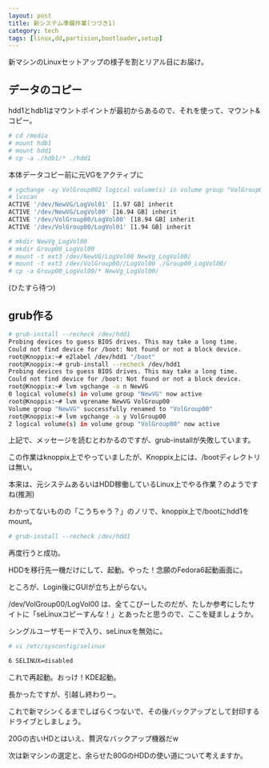```yaml
---
layout: post
title: 新システム準備作業(つづき1)
category: tech
tags: [linux,dd,partision,bootloader,setup]
---
```


新マシンのLinuxセットアップの様子を割とリアル目にお届け。

## データのコピー

hdd1とhdb1はマウントポイントが最初からあるので、それを使って、マウント&コピー。

```bash
# cd /media
# mount hdb1
# mount hdd1
# cp -a ./hdb1/* ./hdd1
```

本体データコピー前に元VGをアクティブに

```bash
# vgchange -ay VolGroup002 logical volume(s) in volume group "VolGroup00" now active
# lvscan
ACTIVE '/dev/NewVG/LogVol01' [1.97 GB] inherit
ACTIVE '/dev/NewVG/LogVol00' [16.94 GB] inherit
ACTIVE '/dev/VolGroup00/LogVol00' [18.94 GB] inherit
ACTIVE '/dev/VolGroup00/LogVol01' [1.94 GB] inherit

# mkdir NewVg_LogVol00
# mkdir Group00_LogVol00
# mount -t ext3 /dev/NewVG/LogVol00 NewVg_LogVol00/
# mount -t ext3 /dev/VolGroup00//LogVol00 ./Group00_LogVol00/
# cp -a Group00_LogVol00/* NewVg_LogVol00/
```

(ひたすら待つ)

## grub作る

```bash
# grub-install --recheck /dev/hdd1
Probing devices to guess BIOS drives. This may take a long time.
Could not find device for /boot: Not found or not a block device.
root@Knoppix:~# e2label /dev/hdd1 "/boot"
root@Knoppix:~# grub-install --recheck /dev/hdd1
Probing devices to guess BIOS drives. This may take a long time.
Could not find device for /boot: Not found or not a block device.
root@Knoppix:~# lvm vgchange -a n NewVG
0 logical volume(s) in volume group "NewVG" now active
root@Knoppix:~# lvm vgrename NewVG VolGroup00
Volume group "NewVG" successfully renamed to "VolGroup00"
root@Knoppix:~# lvm vgchange -a y VolGroup00
2 logical volume(s) in volume group "VolGroup00" now active
```

上記で、メッセージを読むとわかるのですが、grub-installが失敗しています。

この作業はknoppix上でやっていましたが、Knoppix上には、/bootディレクトリは無い。

本来は、元システムあるいはHDD稼働しているLinux上でやる作業？のようですね(推測)

わかってないものの「こうちゃう？」のノリで、knoppix上で/bootにhdd1をmount。

```bash
# grub-install --recheck /dev/hdd1
```

再度行うと成功。

HDDを移行先一機だけにして、起動。やった！念願のFedora6起動画面に。

ところが、Login後にGUIが立ち上がらない。

/dev/VolGroup00/LogVol00 は、全てこぴーしたのだが、たしか参考にしたサイトに「seLinuxコピーすんな！」とあったと思うので、ここを疑ましょうか。

シングルユーザモードで入り、seLinuxを無効に。

```bash
# vi /etc/sysconfig/selinux

6 SELINUX=disabled
```

これで再起動。おっけ！KDE起動。

長かったですが、引越し終わりー。

これで新マシンくるまでしばらくつないで、その後バックアップとして封印するドライブとしましょう。

20Gの古いHDとはいえ、贅沢なバックアップ機器だw

次は新マシンの選定と、余らせた80GのHDDの使い道について考えますか。
